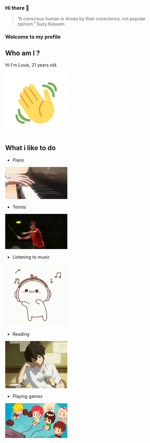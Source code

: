 ### Hi there 👋

> “A conscious human is driven by their conscience, not popular opinion.” Suzy Kassem

### Welcome to my profile

## Who am I ?
Hi I'm Louis, 21 years old.

<img src="images/wave.gif" alt="wave" width="200"/>

## What i like to do

- Piano 

<img src="images/Piano.gif" alt="Piano" width="200"/>

- Tennis

<img src="images/Tennis.gif" alt="Tennis" width="200"/>

- Listening to music

<img src="images/listening.gif" alt="listening to music" width="200"/>

- Reading

<img src="images/reading.gif" alt="reading" width="200"/>

- Playing games

<img src="images/playinggames.gif" alt="playing games" width="200"/>


<!--
**LouisChu25/LouisChu25** is a ✨ _special_ ✨ repository because its `README.md` (this file) appears on your GitHub profile.

Here are some ideas to get you started:

- 🔭 I’m currently working on ...
- 🌱 I’m currently learning ...
- 👯 I’m looking to collaborate on ...
- 🤔 I’m looking for help with ...
- 💬 Ask me about ...
- 📫 How to reach me: ...
- 😄 Pronouns: ...
- ⚡ Fun fact: ...
-->
